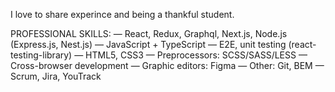 I love to share experince and being a thankful student.

PROFESSIONAL SKILLS:
— React, Redux, Graphql, Next.js, Node.js (Express.js, Nest.js)
— JavaScript + TypeScript
— E2E, unit testing (react-testing-library)
— HTML5, CSS3
— Preprocessors: SCSS/SASS/LESS
— Cross-browser development
— Graphic editors: Figma
— Other: Git, BEM
— Scrum, Jira, YouTrack

